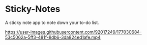 # Sticky-Notes

A sticky note app to note down your to-do list.

https://user-images.githubusercontent.com/92017249/177030684-53c5062a-5ff3-481f-8db6-3da824ed1afe.mp4
